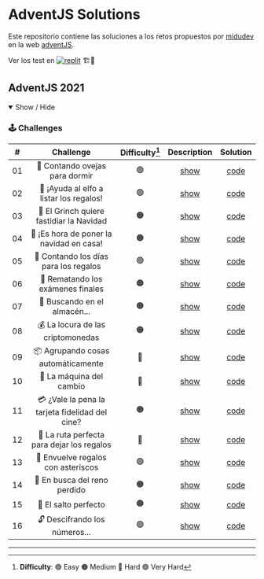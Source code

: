 # AdventJS Solutions

Este repositorio contiene las soluciones a los retos propuestos por [midudev](https://github.com/midudev) en la web [adventJS](https://adventjs.dev/es).

Ver los test en [![replit](https://img.shields.io/badge/replit-0e1525?style=for-the-badge&logo=replit)](https://replit.com/@Amaya-14/adventjs) 🏗️👷

## AdventJS 2021

<details open>

<summary>Show / Hide</summary>

### 🕹️ Challenges

|  #  |                    Challenge                    | Difficulty[^1] |                   Description                   |           Solution           |
| :-: | :---------------------------------------------: | :------------: | :---------------------------------------------: | :--------------------------: |
| 01  |         🐑 Contando ovejas para dormir          |       🟢       | [show](https://2021.adventjs.dev/challenges/01) | [code](./2021/challenge-01/) |
| 02  |     🎅 ¡Ayuda al elfo a listar los regalos!     |       🟢       | [show](https://2021.adventjs.dev/challenges/02) | [code](./2021/challenge-02/) |
| 03  |    🎅 El Grinch quiere fastidiar la Navidad     |       🟠       | [show](https://2021.adventjs.dev/challenges/03) | [code](./2021/challenge-03/) |
| 04  |    🎄 ¡Es hora de poner la navidad en casa!     |       🟠       | [show](https://2021.adventjs.dev/challenges/04) | [code](./2021/challenge-04/) |
| 05  |      🎁 Contando los días para los regalos      |       🟢       | [show](https://2021.adventjs.dev/challenges/05) | [code](./2021/challenge-05/) |
| 06  |        🧮 Rematando los exámenes finales        |       🟠       | [show](https://2021.adventjs.dev/challenges/06) | [code](./2021/challenge-06/) |
| 07  |          🏪 Buscando en el almacén...           |       🟠       | [show](https://2021.adventjs.dev/challenges/07) | [code](./2021/challenge-07/) |
| 08  |        💰 La locura de las criptomonedas        |       🟠       | [show](https://2021.adventjs.dev/challenges/08) | [code](./2021/challenge-08/) |
| 09  |       📦 Agrupando cosas automáticamente        |       🔴       | [show](https://2021.adventjs.dev/challenges/09) | [code](./2021/challenge-09/) |
| 10  |            🏦 La máquina del cambio             |       🔴       | [show](https://2021.adventjs.dev/challenges/10) | [code](./2021/challenge-10/) |
| 11  | 💳 ¿Vale la pena la tarjeta fidelidad del cine? |       🟠       | [show](https://2021.adventjs.dev/challenges/11) | [code](./2021/challenge-11/) |
| 12  |   🚧 La ruta perfecta para dejar los regalos    |       🔴       | [show](https://2021.adventjs.dev/challenges/12) | [code](./2021/challenge-12/) |
| 13  |       🎁 Envuelve regalos con asteriscos        |       🟢       | [show](https://2021.adventjs.dev/challenges/13) | [code](./2021/challenge-13/) |
| 14  |          🦌 En busca del reno perdido           |       🟠       | [show](https://2021.adventjs.dev/challenges/14) | [code](./2021/challenge-14/) |
| 15  |              🦘 El salto perfecto               |       🟠       | [show](https://2021.adventjs.dev/challenges/15) | [code](./2021/challenge-15/) |
| 16  |          🔓 Descifrando los números...          |       🟢       | [show](https://2021.adventjs.dev/challenges/16) | [code](./2021/challenge-16/) |

</details>

<!-- ## Adventjs 2022

<details open>

<summary>Show / Hide</summary>

### 🕹️ Challenges

|  #  |                Challenge                 | Difficulty[^1] |     Source      |
| :-: | :--------------------------------------: | :------------: | :-------------: |
| 01  |   Automating Christmas gift wrapping!    |       🟢       | [code](./2022/) |
| 02  |  Nobody wants to do extra hours at work  |       🟢       | [code](./2022/) |
| 03  | How many packs of gifts can Santa carry? |       🟢       | [code](./2022/) |
| 04  |     Box inside a box and another...      |       🟠       | [code](./2022/) |
| 05  |         Optimizing Santa's trips         |       🔴       | [code](./2022/) |
| 06  |        Creating xmas decorations         |       🟠       | [code](./2022/) |
| 07  |          Doing gifts inventory           |       🟢       | [code](./2022/) |
| 08  |           We need a mechanic!            |       🟠       | [code](./2022/) |
| 09  |            Crazy Xmas lights             |       🟢       | [code](./2022/) |
| 10  |       The Santa Claus sleigh jump        |       🟠       | [code](./2022/) |
| 11  |       Santa Claus is Scrum Master        |       🔴       | [code](./2022/) |
| 12  |          Electric sleighs, wow!          |       🟠       | [code](./2022/) |
| 13  |      Backups for Santa Claus files       |       🟢       | [code](./2022/) |
| 14  |              The best path               |       🟠       | [code](./2022/) |
| 15  |      Decorating the Christmas tree       |       🟠       | [code](./2022/) |
| 16  |       Fixing Santa Claus' letters        |       🔴       | [code](./2022/) |
| 17  |          Carrying gifts in bags          |       🟠       | [code](./2022/) |
| 18  |            We ran out of ink!            |       🟢       | [code](./2022/) |
| 19  |            Sorting the toys!             |       🟢       | [code](./2022/) |
| 20  |          More challenging trips          |       🔴       | [code](./2022/) |
| 21  |         Creating the gifts table         |       🟠       | [code](./2022/) |
| 22  |            The lights in sync            |       🟢       | [code](./2022/) |
| 23  |           Santa Claus Compiler           |       🔴       | [code](./2022/) |
| 24  |       The last challenge is a maze       |       🔴       | [code](./2022/) |

</details> -->

---

[^1]: **Difficulty**: 🟢 Easy 🟠 Medium 🔴 Hard 🟣 Very Hard
